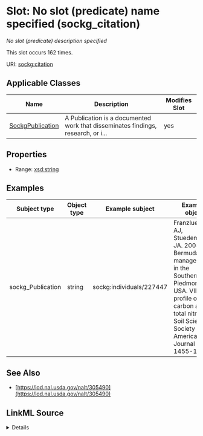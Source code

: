 

# Slot: No slot (predicate) name specified (sockg_citation)


_No slot (predicate) description specified_






This slot occurs 162 times.


URI: [sockg:citation](https://idir.uta.edu/sockg-ontology/docs/citation)



<!-- no inheritance hierarchy -->





## Applicable Classes

| Name | Description | Modifies Slot |
| --- | --- | --- |
| [SockgPublication](../classes/SockgPublication.md) | A Publication is a documented work that disseminates findings, research, or i... |  yes  |







## Properties

* Range: [xsd:string](http://www.w3.org/2001/XMLSchema#string)






## Examples

| Subject type | Object type | Example subject | Example object | Occurrences |
| --- | --- | --- | --- | --- |
| sockg_Publication | string | sockg:individuals/227447 | Franzluebbers AJ, Stuedemann JA. 2005. Bermudagrass management in the Southern Piedmont USA. VII. Soil-profile organic carbon and total nitrogen. Soil Science Society of America Journal 69, 1455-1462. | 162 |


## See Also

* [https://lod.nal.usda.gov/nalt/305490](https://lod.nal.usda.gov/nalt/305490)



## LinkML Source

<details>

```yaml
name: sockg_citation
annotations:
  count:
    tag: count
    value: 162
description: No slot (predicate) description specified
title: No slot (predicate) name specified
examples:
- object:
    example_object: Franzluebbers AJ, Stuedemann JA. 2005. Bermudagrass management
      in the Southern Piedmont USA. VII. Soil-profile organic carbon and total nitrogen.
      Soil Science Society of America Journal 69, 1455-1462.
    example_object_type: string
    example_predicate: sockg:citation
    example_subject: sockg:individuals/227447
    example_subject_type: sockg_Publication
from_schema: soc-kg
see_also:
- https://lod.nal.usda.gov/nalt/305490
rank: 1000
domain: sockg_Publication
slot_uri: sockg:citation
alias: sockg_citation
domain_of:
- sockg_Publication
range: string

```
</details>